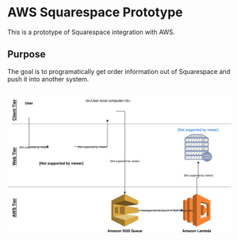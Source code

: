 # AWS Squarespace Prototype
This is a prototype of Squarespace integration with AWS. 

## Purpose
The goal is to programatically get order information out of Squarespace and push it into another system.

##
<img src="https://raw.githubusercontent.com/dwkelly/AWS-Sandbox/master/aws-squarespace-prototype/diagrams/data_flow_diagram.svg" />
